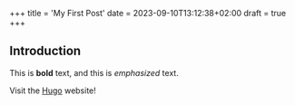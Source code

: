 +++
title = 'My First Post'
date = 2023-09-10T13:12:38+02:00
draft = true
+++

## Introduction

This is **bold** text, and this is _emphasized_ text.

Visit the [Hugo](https://gohugo.io) website!
